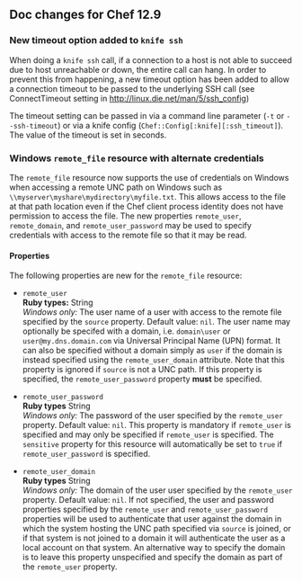 <!---
This file is reset every time a new release is done. This file describes changes that have not yet been released.

Example Doc Change:
### Headline for the required change
Description of the required change.
-->

## Doc changes for Chef 12.9

### New timeout option added to `knife ssh`

When doing a `knife ssh` call, if a connection to a host is not able
to succeed due to host unreachable or down, the entire call can hang. In
order to prevent this from happening, a new timeout option has been added
to allow a connection timeout to be passed to the underlying SSH call
(see ConnectTimeout setting in http://linux.die.net/man/5/ssh_config)

The timeout setting can be passed in via a command line parameter
(`-t` or `--ssh-timeout`) or via a knife config
(`Chef::Config[:knife][:ssh_timeout]`).  The value of the timeout is set
in seconds.

### Windows `remote_file` resource with alternate credentials

The `remote_file` resource now supports the use of credentials on Windows when accessing
a remote UNC path on Windows such as `\\myserver\myshare\mydirectory\myfile.txt`. This
allows access to the file at that path location  even if the Chef client process identity does
not have permission to access the file. The new properties `remote_user`,
`remote_domain`, and `remote_user_password` may be used to specify credentials
with access to the remote file so that it may be read.

#### Properties

The following properties are new for the `remote_file` resource:

*   `remote_user`</br>
    **Ruby types:** String</br>
    *Windows only:* The user name of a user with access to the remote file specified
    by the `source` property. Default value: `nil`. The user name may optionally be specifed
    with a domain, i.e. `domain\user` or `user@my.dns.domain.com` via Universal Principal Name (UPN)
    format. It can also be specified without a domain simply as `user` if the domain is
    instead specified using the `remote_user_domain` attribute. Note that this property is ignored
    if `source` is not a UNC path. If this property is specified, the `remote_user_password`
    property **must** be specified.

*   `remote_user_password`</br>
    **Ruby types** String</br>
    *Windows only:* The password of the user specified by the `remote_user` property.
    Default value: `nil`. This property is mandatory if `remote_user` is specified and may only
    be specified if `remote_user` is specified. The `sensitive` property for this resource will
    automatically be set to `true` if `remote_user_password` is specified.

*   `remote_user_domain`</br>
    **Ruby types** String</br>
    *Windows only:* The domain of the user user specified by the `remote_user` property.
    Default value: `nil`. If not specified, the user and password properties specified
    by the `remote_user` and `remote_user_password` properties will be used to authenticate
    that user against the domain in which the system hosting the UNC path specified via `source`
    is joined, or if that system is not joined to a domain it will authenticate the user
    as a local account on that system. An alternative way to specify the domain is to leave
    this property unspecified and specify the domain as part of the `remote_user` property.
